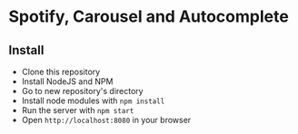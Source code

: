 # Spotify, Carousel and Autocomplete

## Install

- Clone this repository
- Install NodeJS and NPM
- Go to new repository's directory
- Install node modules with `npm install`
- Run the server with `npm start`
- Open `http://localhost:8080` in your browser
